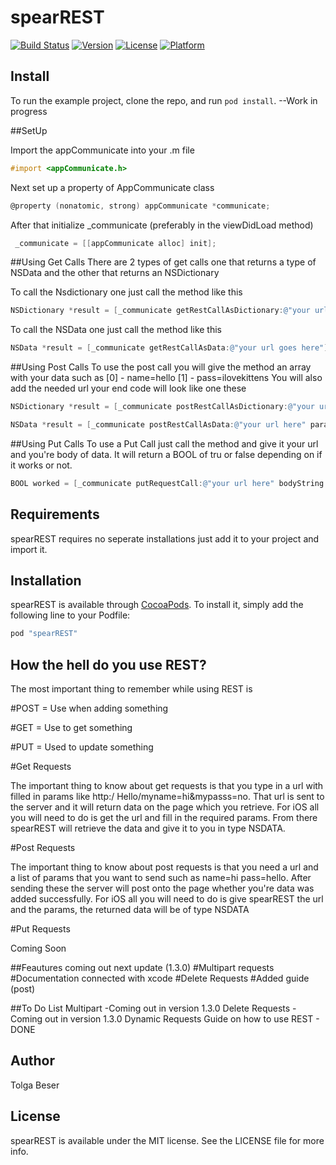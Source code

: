 # spearREST

[![Build Status](https://travis-ci.org/TolgaB/spearRest.svg?branch=master)](https://travis-ci.org/TolgaB/spearRest)
[![Version](https://img.shields.io/cocoapods/v/spearREST.svg?style=flat)](http://cocoapods.org/pods/spearREST)
[![License](https://img.shields.io/cocoapods/l/spearREST.svg?style=flat)](http://cocoapods.org/pods/spearREST)
[![Platform](https://img.shields.io/cocoapods/p/spearREST.svg?style=flat)](http://cocoapods.org/pods/spearREST)


## Install

To run the example project, clone the repo, and run `pod install`. --Work in progress

##SetUp

Import the appCommunicate into your .m file
```Objective-C
#import <appCommunicate.h>
```

Next set up a property of AppCommunicate class
```Objective-C
@property (nonatomic, strong) appCommunicate *communicate;
```

After that initialize _communicate (preferably in the viewDidLoad method)
```Objective-C
 _communicate = [[appCommunicate alloc] init];
```

##Using Get Calls
There are 2 types of get calls one that returns a type of NSData and the other that returns an NSDictionary

To call the Nsdictionary one just call the method like this
```Objective-C
NSDictionary *result = [_communicate getRestCallAsDictionary:@"your url goes here"];
```

To call the NSData one just call the method like this
```Objective-C
NSData *result = [_communicate getRestCallAsData:@"your url goes here"];
```

##Using Post Calls
To use the post call you will give the method an array with your data such as
[0] - name=hello
[1] - pass=ilovekittens
You will also add the needed url your end code will look like one these
```Objective-C
NSDictionary *result = [_communicate postRestCallAsDictionary:@"your url here" params:array];
```
```Objective-C
NSData *result = [_communicate postRestCallAsData:@"your url here" params:array];
```

##Using Put Calls
To use a Put Call just call the method and give it your url and you're body of data. It will return a BOOL of tru or false depending on if it works or not.
```Objective-C
BOOL worked = [_communicate putRequestCall:@"your url here" bodyString:@"name=Tolga&pass=ILoveKittens"];
```

## Requirements

spearREST requires no seperate installations just add it to your project and import it.



## Installation

spearREST is available through [CocoaPods](http://cocoapods.org). To install
it, simply add the following line to your Podfile:

```ruby
pod "spearREST"
```

## How the hell do you use REST?

The most important thing to remember while using REST is

#POST = Use when adding something

#GET = Use to get something

#PUT = Used to update something



#Get Requests

 The important thing to know about get requests is that you type in a url with filled in params like http:/ Hello/myname=hi&mypasss=no. That url is sent to the server and it will return data on the page which you retrieve. For iOS all you will need to do is get the url and fill in the required params. From there spearREST will retrieve the data and give it to you in type NSDATA.

#Post Requests

  The important thing to know about post requests is that you need a url and a list of params that you want to send such as name=hi pass=hello. After sending these the server will post onto the page whether you're data was added successfully. For iOS all you will need to do is give spearREST the url and the params, the returned data will be of type NSDATA

#Put Requests

Coming Soon

##Feautures coming out next update (1.3.0)
#Multipart requests
#Documentation connected with xcode
#Delete Requests
#Added guide (post)

##To Do List
Multipart -Coming out in version 1.3.0
Delete Requests - Coming out in version 1.3.0
Dynamic Requests
Guide on how to use REST - DONE


## Author

Tolga Beser

## License

spearREST is available under the MIT license. See the LICENSE file for more info.
